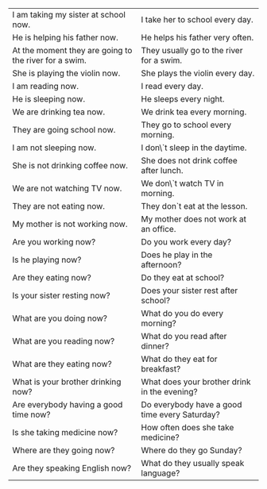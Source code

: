 <table>
<tr><td>I am taking my sister at school now. </td><td>I take her to school every day.</td></tr>
<tr><td>He is helping his father now.</td><td>He helps his father very often.</td></tr>
<tr><td>At the moment they are going to the river for a swim.</td><td>They usually go to the river for a swim.</td></tr>
<tr><td>She is playing the violin now.</td><td>She plays the violin every day.</td></tr>
<tr><td>I am reading now.</td><td>I read every day.</td></tr>
<tr><td>He is sleeping now.</td><td>He sleeps every night.</td></tr>
<tr><td>We are drinking tea now. </td><td>We drink tea every morning.</td></tr>
<tr><td>They are going school now. </td><td>They go to school every morning.</td></tr>
<tr><td>I am not sleeping now.</td><td>I don\`t sleep in the daytime.</td></tr>
<tr><td>She is not drinking coffee now.</td><td>She does not drink coffee after lunch.</td></tr>
<tr><td>We are not watching TV now. </td><td>We don\`t watch TV in morning.</td></tr>
<tr><td>They are not eating now. </td><td>They don`t eat at the lesson.</td></tr>
<tr><td>My mother is not working now. </td><td>My mother does not work at an office.</td></tr>
<tr><td>Are you working now? </td><td>Do you work every day?</td></tr>
<tr><td>Is he playing now? </td><td>Does he play in the afternoon?</td></tr>
<tr><td>Are they eating now? </td><td>Do they eat at school?</td></tr>
<tr><td>Is your sister resting now? </td><td>Does your sister rest after school?</td></tr>
<tr><td>What are you doing now? </td><td>What do you do every morning?</td></tr>
<tr><td>What are you reading now? </td><td>What do you read after dinner?</td></tr>
<tr><td>What are they eating now?  </td><td>What do they eat for breakfast? </td></tr>
<tr><td>What is your brother drinking now? </td><td>What does your brother drink in the evening?</td></tr>
<tr><td>Are everybody having a good time now? </td><td>Do everybody have a good time every Saturday?</td></tr>
<tr><td>Is she taking medicine now? </td><td>How often does she take medicine?</td></tr>
<tr><td>Where are they going now? </td><td>Where do they go Sunday?</td></tr>
<tr><td>Are they speaking English now? </td><td> What do they usually speak language?</td></tr>
</table>




                       
                             
       
                              
                                          
                                         
                                   
                                 
                                      
                            
                               
                                  
                             
                                      
                                        
                                      
                               
                                   
                                 
                                
                        
                     
                               
                                 
                           